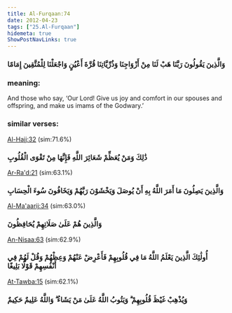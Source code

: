 ```yaml
---
title: Al-Furqaan:74
date: 2012-04-23
tags: ["25.Al-Furqaan"]
hidemeta: true 
ShowPostNavLinks: true 
---
```

### وَالَّذِينَ يَقُولُونَ رَبَّنَا هَبْ لَنَا مِنْ أَزْوَاجِنَا وَذُرِّيَّاتِنَا قُرَّةَ أَعْيُنٍ وَاجْعَلْنَا لِلْمُتَّقِينَ إِمَامًا
### meaning: 
And those who say, ‘Our Lord! Give us joy and comfort in our spouses and offspring, and make us imams of the Godwary.’
### similar verses: 

[Al-Hajj:32](/22/32) (sim:71.6%)

### ذَٰلِكَ وَمَنْ يُعَظِّمْ شَعَائِرَ اللَّهِ فَإِنَّهَا مِنْ تَقْوَى الْقُلُوبِ

[Ar-Ra'd:21](/13/21) (sim:63.1%)

### وَالَّذِينَ يَصِلُونَ مَا أَمَرَ اللَّهُ بِهِ أَنْ يُوصَلَ وَيَخْشَوْنَ رَبَّهُمْ وَيَخَافُونَ سُوءَ الْحِسَابِ

[Al-Ma'aarij:34](/70/34) (sim:63.0%)

### وَالَّذِينَ هُمْ عَلَىٰ صَلَاتِهِمْ يُحَافِظُونَ

[An-Nisaa:63](/4/63) (sim:62.9%)

### أُولَٰئِكَ الَّذِينَ يَعْلَمُ اللَّهُ مَا فِي قُلُوبِهِمْ فَأَعْرِضْ عَنْهُمْ وَعِظْهُمْ وَقُلْ لَهُمْ فِي أَنْفُسِهِمْ قَوْلًا بَلِيغًا

[At-Tawba:15](/9/15) (sim:62.1%)

### وَيُذْهِبْ غَيْظَ قُلُوبِهِمْ ۗ وَيَتُوبُ اللَّهُ عَلَىٰ مَنْ يَشَاءُ ۗ وَاللَّهُ عَلِيمٌ حَكِيمٌ
